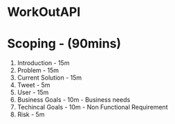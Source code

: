 # WorkOutAPI


# Scoping - (90mins)
1. Introduction - 15m 
2. Problem - 15m
3. Current Solution - 15m
4. Tweet - 5m
5. User - 15m
6. Business Goals - 10m - Business needs
7. Techincal Goals - 10m - Non Functional Requirement
8. Risk - 5m
